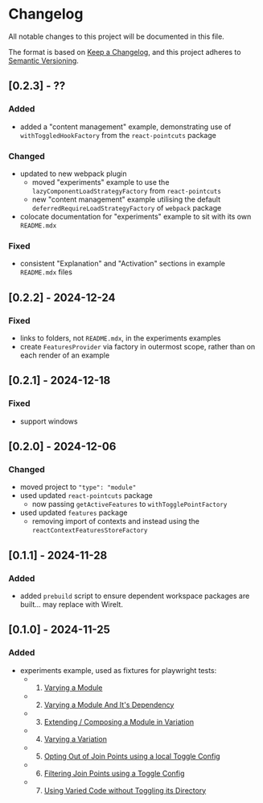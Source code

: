 # Changelog

All notable changes to this project will be documented in this file.

The format is based on [Keep a Changelog](https://keepachangelog.com/en/1.0.0/),
and this project adheres to [Semantic Versioning](https://semver.org/spec/v2.0.0.html).

## [0.2.3] - ??

### Added

- added a "content management" example, demonstrating use of `withToggledHookFactory` from the `react-pointcuts` package

### Changed

- updated to new webpack plugin
  - moved "experiments" example to use the `lazyComponentLoadStrategyFactory` from `react-pointcuts`
  - new "content management" example utilising the default `deferredRequireLoadStrategyFactory` of `webpack` package
- colocate documentation for "experiments" example to sit with its own `README.mdx`

### Fixed

- consistent "Explanation" and "Activation" sections in example `README.mdx` files

## [0.2.2] - 2024-12-24

### Fixed

- links to folders, not `README.mdx`, in the experiments examples
- create `FeaturesProvider` via factory in outermost scope, rather than on each render of an example

## [0.2.1] - 2024-12-18

### Fixed

- support windows

## [0.2.0] - 2024-12-06

### Changed

- moved project to `"type": "module"`
- used updated `react-pointcuts` package
  - now passing `getActiveFeatures` to `withTogglePointFactory`
- used updated `features` package
  - removing import of contexts and instead using the `reactContextFeaturesStoreFactory`

## [0.1.1] - 2024-11-28

### Added

- added `prebuild` script to ensure dependent workspace packages are built...  may replace with WireIt.

## [0.1.0] - 2024-11-25

### Added

- experiments example, used as fixtures for playwright tests:
  - 1. [Varying a Module](./src/app/fixtures/experiments/1-varied-component/README.mdx)
  - 2. [Varying a Module And It's Dependency](./src/app/fixtures/experiments/2-variant-with-name-matched-dependency/README.mdx)
  - 3. [Extending / Composing a Module in Variation](./src/app/fixtures/experiments/3-varied-component-extending-control/README.mdx)
  - 4. [Varying a Variation](./src/app/fixtures/experiments/4-varied-variant/README.mdx)
  - 5. [Opting Out of Join Points using a local Toggle Config](./src/app/fixtures/experiments/5-toggle-config-opt-out/README.mdx)
  - 6. [Filtering Join Points using a Toggle Config](./src/app/fixtures/experiments/6-toggle-config-variant-filter-same-directory/README.mdx)
  - 7. [Using Varied Code without Toggling its Directory](./src/app/fixtures/experiments/7-toggle-config-variant-filter-alternate-directory/README.mdx)

